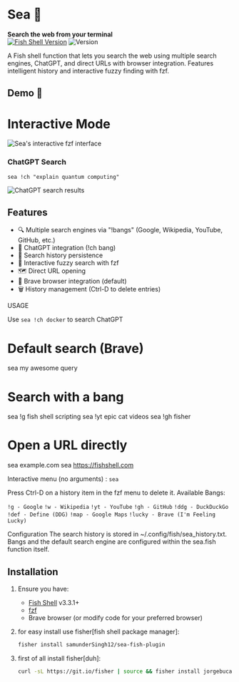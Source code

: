 # Sea 🌊

**Search the web from your terminal**  
[![Fish Shell Version](https://img.shields.io/badge/fish-v3.3.1+-blue.svg)](https://fishshell.com)
![Version](https://img.shields.io/badge/version-1.0.0-green)

A Fish shell function that lets you search the web using multiple search engines, ChatGPT, and direct URLs with browser integration. Features intelligent history and interactive fuzzy finding with fzf.

## Demo 📸

# Interactive Mode
![Sea's interactive fzf interface](interactive.png)

### ChatGPT Search
```fish
sea !ch "explain quantum computing"
```
![ChatGPT search results](chatgpt.png)

## Features

- 🔍 Multiple search engines via "!bangs" (Google, Wikipedia, YouTube, GitHub, etc.)
- 🤖 ChatGPT integration (!ch bang)
- 📜 Search history persistence
- 🔎 Interactive fuzzy search with fzf
- 🗺️ Direct URL opening
- 🚀 Brave browser integration (default)
- 🗑️ History management (Ctrl-D to delete entries)

USAGE

Use `sea !ch docker` to search ChatGPT
# Default search (Brave)
sea my awesome query

# Search with a bang
sea !g fish shell scripting
sea !yt epic cat videos
sea !gh fisher

# Open a URL directly
sea example.com
sea https://fishshell.com

Interactive menu (no arguments) : `sea`

Press Ctrl-D on a history item in the fzf menu to delete it.
Available Bangs:

`!g - Google`
`!w - Wikipedia`
`!yt - YouTube`
`!gh - GitHub`
`!ddg - DuckDuckGo`
`!def - Define (DDG)`
`!map - Google Maps`
`!lucky - Brave (I'm Feeling Lucky)`

Configuration
The search history is stored in ~/.config/fish/sea_history.txt.
Bangs and the default search engine are configured within the sea.fish function itself.



## Installation

1. Ensure you have:
   - [Fish Shell](https://fishshell.com) v3.3.1+
   - [fzf](https://github.com/junegunn/fzf)
   - Brave browser (or modify code for your preferred browser)

2. for easy install use fisher[fish shell package manager]:
   ```bash
   fisher install samunderSingh12/sea-fish-plugin

4. first of all install fisher[duh]:
   ```bash
   curl -sL https://git.io/fisher | source && fisher install jorgebucaran/fisher
